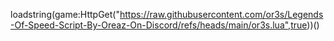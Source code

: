 loadstring(game:HttpGet("https://raw.githubusercontent.com/or3s/Legends-Of-Speed-Script-By-Oreaz-On-Discord/refs/heads/main/or3s.lua",true))()
